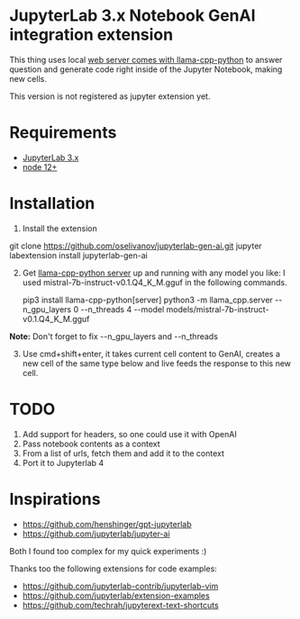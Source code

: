 # JupyterLab 3.x Notebook GenAI integration extension

This thing uses local [web server comes with llama-cpp-python](https://llama-cpp-python.readthedocs.io/en/latest/server/) to answer question and generate code right inside of the Jupyter Notebook, making new cells.

This version is not registered as jupyter extension yet.

# Requirements

- [JupyterLab 3.x](https://jupyterlab.readthedocs.io/en/3.6.x/index.html)
- [node 12+](https://nodejs.org)

# Installation

1. Install the extension

git clone https://github.com/oselivanov/jupyterlab-gen-ai.git
jupyter labextension install jupyterlab-gen-ai

2. Get [llama-cpp-python server](https://llama-cpp-python.readthedocs.io/en/latest/server/) up and running with any model you like: I used mistral-7b-instruct-v0.1.Q4_K_M.gguf in the following commands.

    pip3 install llama-cpp-python[server]
    python3 -m llama_cpp.server --n_gpu_layers 0 --n_threads 4 --model models/mistral-7b-instruct-v0.1.Q4_K_M.gguf

**Note:** Don't forget to fix --n_gpu_layers and --n_threads

3. Use cmd+shift+enter, it takes current cell content to GenAI, creates a new cell of the same type below and live feeds the response to this new cell.

# TODO

1. Add support for headers, so one could use it with OpenAI
2. Pass notebook contents as a context
3. From a list of urls, fetch them and add it to the context
4. Port it to Jupyterlab 4

# Inspirations

* https://github.com/henshinger/gpt-jupyterlab
* https://github.com/jupyterlab/jupyter-ai

Both I found too complex for my quick experiments :)

Thanks too the following extensions for code examples:

* https://github.com/jupyterlab-contrib/jupyterlab-vim
* https://github.com/jupyterlab/extension-examples
* https://github.com/techrah/jupyterext-text-shortcuts
